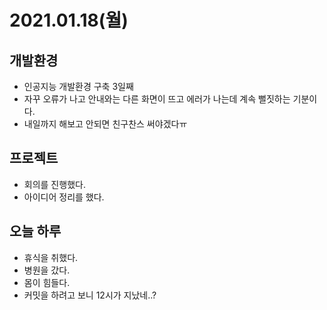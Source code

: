 # 2021.01.18(월)

## 개발환경
- 인공지능 개발환경 구축 3일째
- 자꾸 오류가 나고 안내와는 다른 화면이 뜨고 에러가 나는데 계속 뻘짓하는 기분이다.
- 내일까지 해보고 안되면 친구찬스 써야겠다ㅠ

## 프로젝트
- 회의를 진행했다.
- 아이디어 정리를 했다.

## 오늘 하루
- 휴식을 취했다.
- 병원을 갔다.
- 몸이 힘들다.
- 커밋을 하려고 보니 12시가 지났네..?